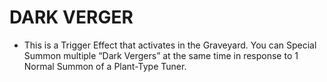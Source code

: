 
# DARK VERGER

*   This is a Trigger Effect that activates in the Graveyard. You can Special Summon multiple “Dark Vergers” at the same time in response to 1 Normal Summon of a Plant-Type Tuner.

  
